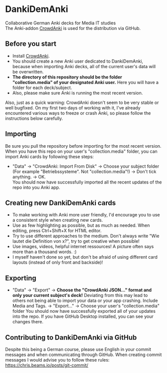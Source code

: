# DankiDemAnki
Collaborative German Anki decks for Media IT studies <br>
The Anki-addon [CrowdAnki](https://github.com/Stvad/CrowdAnki) is used for the distribution via GitHub.

## Before you start
* Install [CrowdAnki](https://github.com/Stvad/CrowdAnki).
* You should create a new Anki user dedicated to DankiDemAnki, because when importing Anki decks, all of the current user's data will be overwritten.
* **The directory of this repository should be the folder "collection.media" of your designated Anki user.** Here you will have a folder for each deck/subject.
* Also, please make sure Anki is running the most recent version.

Also, just as a quick warning: CrowdAnki doesn't seem to be very stable or well bugfixed. On my first two days of working with it, I've already encountered various ways to freeze or crash Anki, so please follow the instructions below carefully.

## Importing
Be sure you pull the repository before importing for the most recent version.
When you have this repo on your user's "collection.media" folder, you can import Anki cards by following these steps:
* "Data" -> "CrowdAnki: Import From Disk" -> Choose your subject folder (For example "Betriebssysteme". Not "collection.media"!) -> Don't tick anything. -> OK.  <br>
You should now have successfully imported all the recent updates of the repo into you Anki app.
 

## Creating new DankiDemAnki cards
* To make working with Anki more user friendly, I'd encourage you to use a consistent style when creating new cards.
* Use as few highlighting as possible, but as much as needed. When editing, press Ctrl+Shift+X for HTML editor.
* Try to use different approaches to the medium. Don't always write "Wie lautet die Definition von x?", try to get creative when possible!
* Use images, videos, helpful internet ressources! A picture often says more than a thousand words. :)
* I myself haven't done so yet, but don't be afraid of using different card layouts (instead of only front and backside)!

## Exporting
* "Data" -> "Export" -> **Choose the "CrowdAnki JSON..." format and only your current subject's deck!** Deviating from this may lead to others not being able to import your data or your app crashing. Include Media and Tags. -> "Export..." -> Choose your user's "collection.media" folder
You should now have successfully exported all of your updates into the repo. If you have GitHub Desktop installed, you can see your changes there.

## Contributing to DankiDemAnki via GitHub
Despite this being a German course, please use English in your commit messages and when communicating through GitHub.
When creating commit messages I would advise you to follow these rules: https://chris.beams.io/posts/git-commit/
